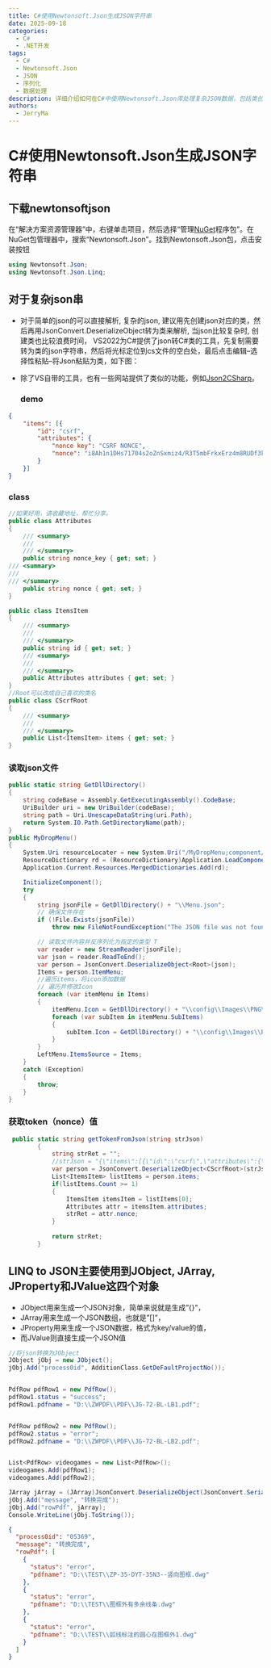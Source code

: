 ```yaml
---
title: C#使用Newtonsoft.Json生成JSON字符串
date: 2025-09-18
categories:
  - C#
  - .NET开发
tags:
  - C#
  - Newtonsoft.Json
  - JSON
  - 序列化
  - 数据处理
description: 详细介绍如何在C#中使用Newtonsoft.Json库处理复杂JSON数据，包括类创建、序列化和反序列化
authors:
  - JerryMa
---
```


# C#使用Newtonsoft.Json生成JSON字符串

## 下载newtonsoftjson

在“解决方案资源管理器”中，右键单击项目，然后选择“管理[NuGet](https://so.csdn.net/so/search?q=NuGet&spm=1001.2101.3001.7020)程序包”。在NuGet包管理器中，搜索“Newtonsoft.Json”。找到Newtonsoft.Json包，点击安装按钮

```cs
using Newtonsoft.Json;
using Newtonsoft.Json.Linq;
```

## 对于复杂json串

* 对于简单的json的可以直接解析, 复杂的json, 建议用先创建json对应的类，然后再用JsonConvert.DeserializeObject转为类来解析, 当json比较复杂时, 创建类也比较浪费时间， VS2022为C#提供了json转C#类的工具，先复制需要转为类的json字符串，然后将光标定位到cs文件的空白处，最后点击编辑–选择性粘贴–将Json粘贴为类，如下图：

* 除了VS自带的工具，也有一些网站提供了类似的功能，例如[Json2CSharp](https://www.bejson.com/convert/json2csharp/)。

  ### demo

```json
{
	"items": [{
		"id": "csrf",
		"attributes": {
			"nonce key": "CSRF NONCE",
			"nonce": "i8Ah1n1DHs71704s2oZnSxmiz4/R3T5mbFrkxErz4m8RUDf3kyX+ror25kZ09Env0tGeVBe+iES8/Y04XRfAKvghp1/+ZIx09oVE7GiE"
		}
	}]
}
```

### class

```cs
//如果好用，请收藏地址，帮忙分享。
public class Attributes
{
    /// <summary>
    /// 
    /// </summary>
    public string nonce_key { get; set; }
/// <summary>
/// 
/// </summary>
    public string nonce { get; set; }
}

public class ItemsItem
{
    /// <summary>
    /// 
    /// </summary>
    public string id { get; set; }
    /// <summary>
    /// 
    /// </summary>
    public Attributes attributes { get; set; }
}
//Root可以改成自己喜欢的类名
public class CScrfRoot
{
    /// <summary>
    /// 
    /// </summary>
    public List<ItemsItem> items { get; set; }
}
```

### 读取json文件

```csharp
public static string GetDllDirectory()
{
    string codeBase = Assembly.GetExecutingAssembly().CodeBase;
    UriBuilder uri = new UriBuilder(codeBase);
    string path = Uri.UnescapeDataString(uri.Path);
    return System.IO.Path.GetDirectoryName(path);
}
public MyDropMenu()
{
    System.Uri resourceLocater = new System.Uri("/MyDropMenu;component/ComUseicons.xaml", System.UriKind.Relative);
    ResourceDictionary rd = (ResourceDictionary)Application.LoadComponent(resourceLocater);
    Application.Current.Resources.MergedDictionaries.Add(rd);

    InitializeComponent();
    try
    {
        string jsonFile = GetDllDirectory() + "\\Menu.json";
        // 确保文件存在
        if (!File.Exists(jsonFile))
            throw new FileNotFoundException("The JSON file was not found." + jsonFile);

        // 读取文件内容并反序列化为指定的类型 T
        var reader = new StreamReader(jsonFile);
        var json = reader.ReadToEnd();
        var person = JsonConvert.DeserializeObject<Root>(json);
        Items = person.ItemMenu;
        //遍历items，将icon添加数据
        // 遍历并修改Icon
        foreach (var itemMenu in Items)
        {
            itemMenu.Icon = GetDllDirectory() + "\\config\\Images\\PNG\\" + itemMenu.Icon;
            foreach (var subItem in itemMenu.SubItems)
            {
                subItem.Icon = GetDllDirectory() + "\\config\\Images\\PNG\\" + subItem.Icon;
            }
        }
        LeftMenu.ItemsSource = Items;
    }
    catch (Exception)
    {
        throw;
    }
}
```

### 获取token（nonce）值

```cs
 public static string getTokenFromJson(string strJson)
        {
            string strRet = "";
            //strJson = "{\"items\":[{\"id\":\"csrf\",\"attributes\":{\"nonce key\":\"CSRF NONCE\",\"nonce\":\"i8Ah1n1DHs71704s2oZnSxmiz4/R3T5mbFrkxErz4m8RUDf3kyX+ror25kZ09Env0tGeVBe+iES8/Y04XRfAKvghp1/+ZIx09oVE7GiE\"}}]}";
            var person = JsonConvert.DeserializeObject<CScrfRoot>(strJson);
            List<ItemsItem> listItems = person.items;
            if(listItems.Count >= 1)
            {
                ItemsItem itemsItem = listItems[0];
                Attributes attr = itemsItem.attributes;
                strRet = attr.nonce;
            }
                
            return strRet;
        }
```

## LINQ to JSON主要使用到JObject, JArray, JProperty和JValue这四个对象

- JObject用来生成一个JSON对象，简单来说就是生成”{}”，
- JArray用来生成一个JSON数组，也就是”[]”，
- JProperty用来生成一个JSON数据，格式为key/value的值，
- 而JValue则直接生成一个JSON值

```cs
//将json转换为JObject
JObject jObj = new JObject();
jObj.Add("process0id", AdditionClass.GetDeFaultProjectNo());


PdfRow pdfRow1 = new PdfRow();
pdfRow1.status = "success";
pdfRow1.pdfname = "D:\\ZWPDF\\PDF\\JG-72-BL-LB1.pdf";


PdfRow pdfRow2 = new PdfRow();
pdfRow2.status = "error";
pdfRow2.pdfname = "D:\\ZWPDF\\PDF\\JG-72-BL-LB2.pdf";


List<PdfRow> videogames = new List<PdfRow>();
videogames.Add(pdfRow1);
videogames.Add(pdfRow2);

JArray jArray = (JArray)JsonConvert.DeserializeObject(JsonConvert.SerializeObject(videogames));
jObj.Add("message", "转换完成");
jObj.Add("rowPdf", jArray);
Console.WriteLine(jObj.ToString());
```

```json
{
  "process0id": "05369",
  "message": "转换完成",
  "rowPdf": [
    {
      "status": "error",
      "pdfname": "D:\\TEST\\ZP-35-DYT-35N3--竖向图框.dwg"
    },
    {
      "status": "error",
      "pdfname": "D:\\TEST\\图框外有多余线条.dwg"
    },
    {
      "status": "error",
      "pdfname": "D:\\TEST\\弧线标注的圆心在图框外1.dwg"
    }
  ]
}
```